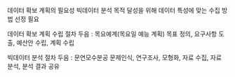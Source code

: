 데이터 확보 계획의 필요성
빅데이터 분석 목적 달성을 위해 데이터 특성에 맞는 수집 방법 선정 필요

데이터 확보 계획 수립 절차
두음 : 목요예계(목요일 예능 계획)
목표 정의, 요구사항 도출, 예산안 수립, 계획 수립

빅데이터 분석 절차
두음 : 문연모수분공
문제인식, 연구조사, 모형화, 자료 수집, 자료 분석, 분석 결과 공유
